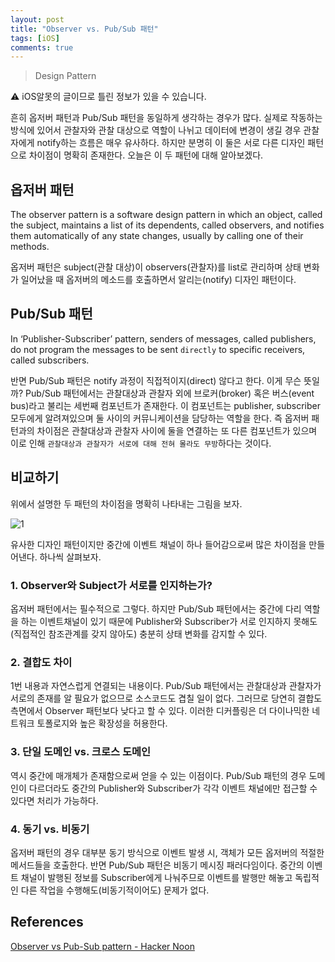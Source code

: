 ```yaml
---
layout: post
title: "Observer vs. Pub/Sub 패턴"
tags: [iOS]
comments: true
---
```


> Design Pattern  

⚠ iOS알못의 글이므로 틀린 정보가 있을 수 있습니다.  

흔히 옵저버 패턴과 Pub/Sub 패턴을 동일하게 생각하는 경우가 많다. 실제로 작동하는 방식에 있어서 관찰자와 관찰 대상으로 역할이 나뉘고 데이터에 변경이 생길 경우 관찰자에게 notify하는 흐름은 매우 유사하다. 하지만 분명히 이 둘은 서로 다른 디자인 패턴으로 차이점이 명확히 존재한다. 오늘은 이 두 패턴에 대해 알아보겠다.

## 옵저버 패턴

The observer pattern is a software design pattern in which an object, called the subject, maintains a list of its dependents, called observers, and notifies them automatically of any state changes, usually by calling one of their methods.

옵저버 패턴은 subject(관찰 대상)이 observers(관찰자)를 list로 관리하며 상태 변화가 일어났을 때 옵저버의 메소드를 호출하면서 알리는(notify) 디자인 패턴이다.

## Pub/Sub 패턴

In ‘Publisher-Subscriber’ pattern, senders of messages, called publishers, do not program the messages to be sent `directly` to specific receivers, called subscribers.

반면 Pub/Sub 패턴은 notify 과정이 직접적이지(direct) 않다고 한다. 이게 무슨 뜻일까? Pub/Sub 패턴에서는 관찰대상과 관찰자 외에 브로커(broker) 혹은 버스(event bus)라고 불리는 세번째 컴포넌트가 존재한다. 이 컴포넌트는 publisher, subscriber 모두에게 알려져있으며 둘 사이의 커뮤니케이션을 담당하는 역할을 한다. 즉 옵저버 패턴과의 차이점은 관찰대상과 관찰자 사이에 둘을 연결하는 또 다른 컴포넌트가 있으며 이로 인해 `관찰대상과 관찰자가 서로에 대해 전혀 몰라도 무방`하다는 것이다.

## 비교하기

위에서 설명한 두 패턴의 차이점을 명확히 나타내는 그림을 보자.

![1](https://user-images.githubusercontent.com/35067611/104592252-3e56ad00-56b1-11eb-9170-3c99c3e64b35.png)

유사한 디자인 패턴이지만 중간에 이벤트 채널이 하나 들어감으로써 많은 차이점을 만들어낸다. 하나씩 살펴보자.

### 1. Observer와 Subject가 서로를 인지하는가?

옵저버 패턴에서는 필수적으로 그렇다. 하지만 Pub/Sub 패턴에서는 중간에 다리 역할을 하는 이벤트채널이 있기 때문에 Publisher와 Subscriber가 서로 인지하지 못해도(직접적인 참조관계를 갖지 않아도) 충분히 상태 변화를 감지할 수 있다.

### 2. 결합도 차이

1번 내용과 자연스럽게 연결되는 내용이다. Pub/Sub 패턴에서는 관찰대상과 관찰자가 서로의 존재를 알 필요가 없으므로 소스코드도 겹칠 일이 없다. 그러므로 당연히 결합도 측면에서 Observer 패턴보다 낮다고 할 수 있다. 이러한 디커플링은 더 다이나믹한 네트워크 토폴로지와 높은 확장성을 허용한다.

### 3. 단일 도메인 vs. 크로스 도메인

역시 중간에 매개체가 존재함으로써 얻을 수 있는 이점이다. Pub/Sub 패턴의 경우 도메인이 다르더라도 중간의 Publisher와 Subscriber가 각각 이벤트 채널에만 접근할 수 있다면 처리가 가능하다.

### 4. 동기 vs. 비동기

옵저버 패턴의 경우 대부분 동기 방식으로 이벤트 발생 시, 객체가 모든 옵저버의 적절한 메서드들을 호출한다. 반면 Pub/Sub 패턴은 비동기 메시징 패러다임이다. 중간의 이벤트 채널이 발행된 정보를 Subscriber에게 나눠주므로 이벤트를 발행만 해놓고 독립적인 다른 작업을 수행해도(비동기적이어도) 문제가 없다.

## References

[Observer vs Pub-Sub pattern - Hacker Noon](https://hackernoon.com/observer-vs-pub-sub-pattern-50d3b27f838c)
